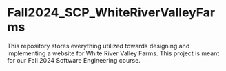 # Fall2024_SCP_WhiteRiverValleyFarms
This repository stores everything utilized towards designing and implementing a website for White River Valley Farms. This project is meant for our Fall 2024 Software Engineering course.
